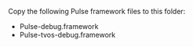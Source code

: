 Copy the following Pulse framework files to this folder:

- Pulse-debug.framework
- Pulse-tvos-debug.framework
